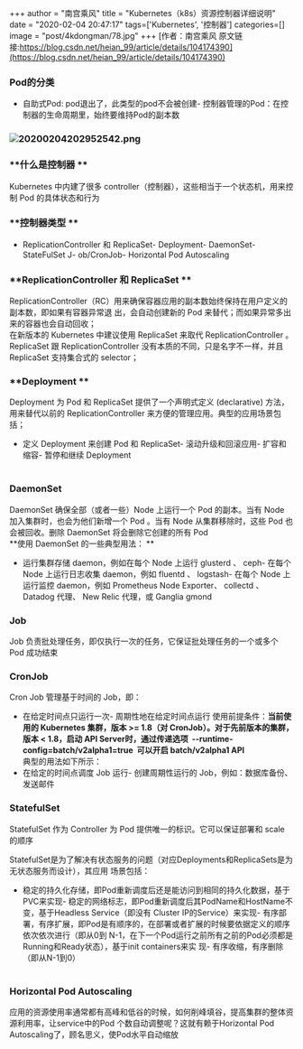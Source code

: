 +++
author = "南宫乘风"
title = "Kubernetes（k8s）资源控制器详细说明"
date = "2020-02-04 20:47:17"
tags=['Kubernetes', '控制器']
categories=[]
image = "post/4kdongman/78.jpg"
+++
[作者：南宫乘风   原文链接:https://blog.csdn.net/heian_99/article/details/104174390](https://blog.csdn.net/heian_99/article/details/104174390)

### **Pod的分类**
- 自助式Pod: pod退出了，此类型的pod不会被创建- 控制器管理的Pod：在控制器的生命周期里，始终要维持Pod的副本数
### ![20200204202952542.png](https://img-blog.csdnimg.cn/20200204202952542.png)

### **什么是控制器 **

Kubernetes 中内建了很多 controller（控制器），这些相当于一个状态机，用来控制 Pod 的具体状态和行为 

### **控制器类型 **
- ReplicationController 和 ReplicaSet- Deployment- DaemonSet- StateFulSet J- ob/CronJob- Horizontal Pod Autoscaling 
### **ReplicationController 和 ReplicaSet **

ReplicationController（RC）用来确保容器应用的副本数始终保持在用户定义的副本数，即如果有容器异常退 出，会自动创建新的 Pod 来替代；而如果异常多出来的容器也会自动回收；<br> 在新版本的 Kubernetes 中建议使用 ReplicaSet 来取代 ReplicationController 。ReplicaSet 跟 ReplicationController 没有本质的不同，只是名字不一样，并且 ReplicaSet 支持集合式的 selector； 

### **Deployment **

Deployment 为 Pod 和 ReplicaSet 提供了一个声明式定义 (declarative) 方法，用来替代以前的 ReplicationController 来方便的管理应用。典型的应用场景包括； 
- 定义 Deployment 来创建 Pod 和 ReplicaSet- 滚动升级和回滚应用- 扩容和缩容- 暂停和继续 Deployment<br>  
### DaemonSet 

DaemonSet 确保全部（或者一些）Node 上运行一个 Pod 的副本。当有 Node 加入集群时，也会为他们新增一个 Pod 。当有 Node 从集群移除时，这些 Pod 也会被回收。删除 DaemonSet 将会删除它创建的所有 Pod<br>**使用 DaemonSet 的一些典型用法： **
- 运行集群存储 daemon，例如在每个 Node 上运行 glusterd 、 ceph- 在每个 Node 上运行日志收集 daemon，例如 fluentd 、 logstash- 在每个 Node 上运行监控 daemon，例如 Prometheus Node Exporter、 collectd 、Datadog 代理、 New Relic 代理，或 Ganglia gmond
### Job 

Job 负责批处理任务，即仅执行一次的任务，它保证批处理任务的一个或多个 Pod 成功结束 

### CronJob 

Cron Job 管理基于时间的 Job，即：
- 在给定时间点只运行一次- 周期性地在给定时间点运行
使用前提条件：**当前使用的 Kubernetes 集群，版本 &gt;= 1.8（对 CronJob）。对于先前版本的集群，版本 &lt; 1.8，启动 API Server时，通过传递选项  --runtime-config=batch/v2alpha1=true  可以开启 batch/v2alpha1 API**<br> 典型的用法如下所示：
- 在给定的时间点调度 Job 运行- 创建周期性运行的 Job，例如：数据库备份、发送邮件
### StatefulSet 

StatefulSet 作为 Controller 为 Pod 提供唯一的标识。它可以保证部署和 scale 的顺序 

StatefulSet是为了解决有状态服务的问题（对应Deployments和ReplicaSets是为无状态服务而设计），其应用 场景包括：
- 稳定的持久化存储，即Pod重新调度后还是能访问到相同的持久化数据，基于PVC来实现- 稳定的网络标志，即Pod重新调度后其PodName和HostName不变，基于Headless Service（即没有 Cluster IP的Service）来实现- 有序部署，有序扩展，即Pod是有顺序的，在部署或者扩展的时候要依据定义的顺序依次依次进行（即从0到 N-1，在下一个Pod运行之前所有之前的Pod必须都是Running和Ready状态），基于init containers来实 现- 有序收缩，有序删除（即从N-1到0）<br>  
### Horizontal Pod Autoscaling 

应用的资源使用率通常都有高峰和低谷的时候，如何削峰填谷，提高集群的整体资源利用率，让service中的Pod 个数自动调整呢？这就有赖于Horizontal Pod Autoscaling了，顾名思义，使Pod水平自动缩放

 

 

 
